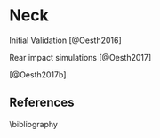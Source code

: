 # Neck


Initial Validation [@Oesth2016]

Rear impact simulations [@Oesth2017]

[@Oesth2017b]


## References

\bibliography
